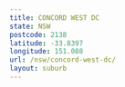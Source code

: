 ```yaml
---
title: CONCORD WEST DC
state: NSW
postcode: 2138
latitude: -33.8397
longitude: 151.088
url: /nsw/concord-west-dc/
layout: suburb
---
```

